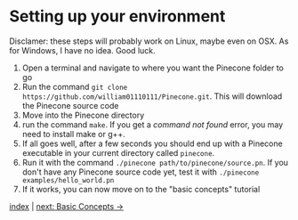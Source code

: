 # Setting up your environment

Disclamer: these steps will probably work on Linux, maybe even on OSX. As for Windows, I have no idea. Good luck.

1. Open a terminal and navigate to where you want the Pinecone folder to go
2. Run the command `git clone https://github.com/william01110111/Pinecone.git`. This will download the Pinecone source code
3. Move into the Pinecone directory
4. run the command `make`. If you get a _command not found_ error, you may need to install make or g++.
5. If all goes well, after a few seconds you should end up with a Pinecone executable in your current directory called `pinecone`.
6. Run it with the command `./pinecone path/to/pinecone/source.pn`. If you don't have any Pinecone source code yet, test it with `./pinecone examples/hello_world.pn`
7. If it works, you can now move on to the "basic concepts" tutorial

[index](index.md) | [next: Basic Concepts ->](1_basic_concepts.md)

